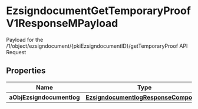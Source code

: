 

# EzsigndocumentGetTemporaryProofV1ResponseMPayload

Payload for the /1/object/ezsigndocument/{pkiEzsigndocumentID}/getTemporaryProof API Request

## Properties

Name | Type | Description | Notes
------------ | ------------- | ------------- | -------------
**aObjEzsigndocumentlog** | [**EzsigndocumentlogResponseCompound**](EzsigndocumentlogResponseCompound.md) |  | 



